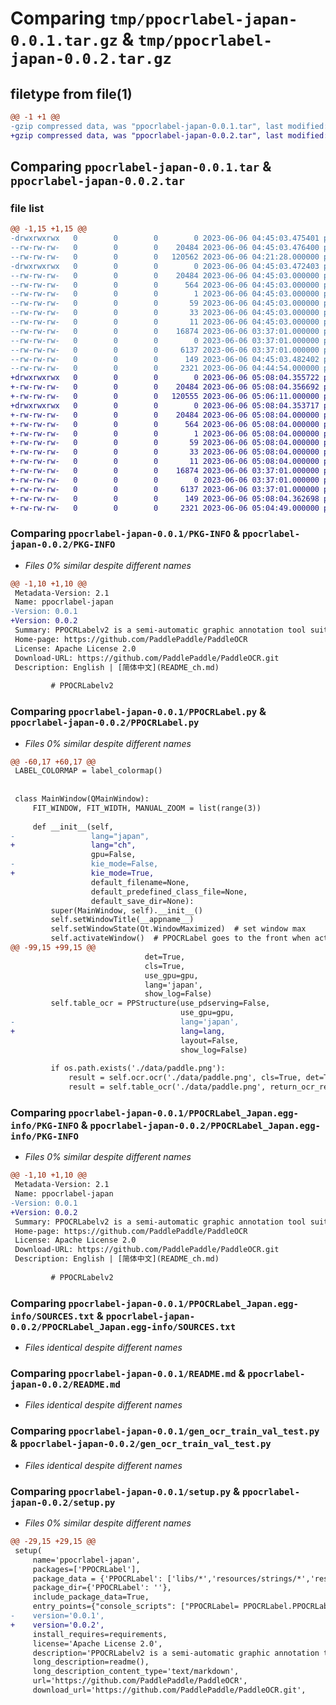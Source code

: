 # Comparing `tmp/ppocrlabel-japan-0.0.1.tar.gz` & `tmp/ppocrlabel-japan-0.0.2.tar.gz`

## filetype from file(1)

```diff
@@ -1 +1 @@
-gzip compressed data, was "ppocrlabel-japan-0.0.1.tar", last modified: Tue Jun  6 04:45:03 2023, max compression
+gzip compressed data, was "ppocrlabel-japan-0.0.2.tar", last modified: Tue Jun  6 05:08:04 2023, max compression
```

## Comparing `ppocrlabel-japan-0.0.1.tar` & `ppocrlabel-japan-0.0.2.tar`

### file list

```diff
@@ -1,15 +1,15 @@
-drwxrwxrwx   0        0        0        0 2023-06-06 04:45:03.475401 ppocrlabel-japan-0.0.1/
--rw-rw-rw-   0        0        0    20484 2023-06-06 04:45:03.476400 ppocrlabel-japan-0.0.1/PKG-INFO
--rw-rw-rw-   0        0        0   120562 2023-06-06 04:21:28.000000 ppocrlabel-japan-0.0.1/PPOCRLabel.py
-drwxrwxrwx   0        0        0        0 2023-06-06 04:45:03.472403 ppocrlabel-japan-0.0.1/PPOCRLabel_Japan.egg-info/
--rw-rw-rw-   0        0        0    20484 2023-06-06 04:45:03.000000 ppocrlabel-japan-0.0.1/PPOCRLabel_Japan.egg-info/PKG-INFO
--rw-rw-rw-   0        0        0      564 2023-06-06 04:45:03.000000 ppocrlabel-japan-0.0.1/PPOCRLabel_Japan.egg-info/SOURCES.txt
--rw-rw-rw-   0        0        0        1 2023-06-06 04:45:03.000000 ppocrlabel-japan-0.0.1/PPOCRLabel_Japan.egg-info/dependency_links.txt
--rw-rw-rw-   0        0        0       59 2023-06-06 04:45:03.000000 ppocrlabel-japan-0.0.1/PPOCRLabel_Japan.egg-info/entry_points.txt
--rw-rw-rw-   0        0        0       33 2023-06-06 04:45:03.000000 ppocrlabel-japan-0.0.1/PPOCRLabel_Japan.egg-info/requires.txt
--rw-rw-rw-   0        0        0       11 2023-06-06 04:45:03.000000 ppocrlabel-japan-0.0.1/PPOCRLabel_Japan.egg-info/top_level.txt
--rw-rw-rw-   0        0        0    16874 2023-06-06 03:37:01.000000 ppocrlabel-japan-0.0.1/README.md
--rw-rw-rw-   0        0        0        0 2023-06-06 03:37:01.000000 ppocrlabel-japan-0.0.1/__init__.py
--rw-rw-rw-   0        0        0     6137 2023-06-06 03:37:01.000000 ppocrlabel-japan-0.0.1/gen_ocr_train_val_test.py
--rw-rw-rw-   0        0        0      149 2023-06-06 04:45:03.482402 ppocrlabel-japan-0.0.1/setup.cfg
--rw-rw-rw-   0        0        0     2321 2023-06-06 04:44:54.000000 ppocrlabel-japan-0.0.1/setup.py
+drwxrwxrwx   0        0        0        0 2023-06-06 05:08:04.355722 ppocrlabel-japan-0.0.2/
+-rw-rw-rw-   0        0        0    20484 2023-06-06 05:08:04.356692 ppocrlabel-japan-0.0.2/PKG-INFO
+-rw-rw-rw-   0        0        0   120555 2023-06-06 05:06:11.000000 ppocrlabel-japan-0.0.2/PPOCRLabel.py
+drwxrwxrwx   0        0        0        0 2023-06-06 05:08:04.353717 ppocrlabel-japan-0.0.2/PPOCRLabel_Japan.egg-info/
+-rw-rw-rw-   0        0        0    20484 2023-06-06 05:08:04.000000 ppocrlabel-japan-0.0.2/PPOCRLabel_Japan.egg-info/PKG-INFO
+-rw-rw-rw-   0        0        0      564 2023-06-06 05:08:04.000000 ppocrlabel-japan-0.0.2/PPOCRLabel_Japan.egg-info/SOURCES.txt
+-rw-rw-rw-   0        0        0        1 2023-06-06 05:08:04.000000 ppocrlabel-japan-0.0.2/PPOCRLabel_Japan.egg-info/dependency_links.txt
+-rw-rw-rw-   0        0        0       59 2023-06-06 05:08:04.000000 ppocrlabel-japan-0.0.2/PPOCRLabel_Japan.egg-info/entry_points.txt
+-rw-rw-rw-   0        0        0       33 2023-06-06 05:08:04.000000 ppocrlabel-japan-0.0.2/PPOCRLabel_Japan.egg-info/requires.txt
+-rw-rw-rw-   0        0        0       11 2023-06-06 05:08:04.000000 ppocrlabel-japan-0.0.2/PPOCRLabel_Japan.egg-info/top_level.txt
+-rw-rw-rw-   0        0        0    16874 2023-06-06 03:37:01.000000 ppocrlabel-japan-0.0.2/README.md
+-rw-rw-rw-   0        0        0        0 2023-06-06 03:37:01.000000 ppocrlabel-japan-0.0.2/__init__.py
+-rw-rw-rw-   0        0        0     6137 2023-06-06 03:37:01.000000 ppocrlabel-japan-0.0.2/gen_ocr_train_val_test.py
+-rw-rw-rw-   0        0        0      149 2023-06-06 05:08:04.362698 ppocrlabel-japan-0.0.2/setup.cfg
+-rw-rw-rw-   0        0        0     2321 2023-06-06 05:04:49.000000 ppocrlabel-japan-0.0.2/setup.py
```

### Comparing `ppocrlabel-japan-0.0.1/PKG-INFO` & `ppocrlabel-japan-0.0.2/PKG-INFO`

 * *Files 0% similar despite different names*

```diff
@@ -1,10 +1,10 @@
 Metadata-Version: 2.1
 Name: ppocrlabel-japan
-Version: 0.0.1
+Version: 0.0.2
 Summary: PPOCRLabelv2 is a semi-automatic graphic annotation tool suitable for OCR field, with built-in PP-OCR model to automatically detect and re-recognize data. It is written in Python3 and PyQT5, supporting rectangular box, table, irregular text and key information annotation modes. Annotations can be directly used for the training of PP-OCR detection and recognition models.
 Home-page: https://github.com/PaddlePaddle/PaddleOCR
 License: Apache License 2.0
 Download-URL: https://github.com/PaddlePaddle/PaddleOCR.git
 Description: English | [简体中文](README_ch.md)
         
         # PPOCRLabelv2
```

### Comparing `ppocrlabel-japan-0.0.1/PPOCRLabel.py` & `ppocrlabel-japan-0.0.2/PPOCRLabel.py`

 * *Files 0% similar despite different names*

```diff
@@ -60,17 +60,17 @@
 LABEL_COLORMAP = label_colormap()
 
 
 class MainWindow(QMainWindow):
     FIT_WINDOW, FIT_WIDTH, MANUAL_ZOOM = list(range(3))
 
     def __init__(self,
-                 lang="japan",
+                 lang="ch",
                  gpu=False,
-                 kie_mode=False,
+                 kie_mode=True,
                  default_filename=None,
                  default_predefined_class_file=None,
                  default_save_dir=None):
         super(MainWindow, self).__init__()
         self.setWindowTitle(__appname__)
         self.setWindowState(Qt.WindowMaximized)  # set window max
         self.activateWindow()  # PPOCRLabel goes to the front when activate
@@ -99,15 +99,15 @@
                              det=True,
                              cls=True,
                              use_gpu=gpu,
                              lang='japan',
                              show_log=False)
         self.table_ocr = PPStructure(use_pdserving=False,
                                      use_gpu=gpu,
-                                     lang='japan',
+                                     lang=lang,
                                      layout=False,
                                      show_log=False)
 
         if os.path.exists('./data/paddle.png'):
             result = self.ocr.ocr('./data/paddle.png', cls=True, det=True)
             result = self.table_ocr('./data/paddle.png', return_ocr_result_in_table=True)
```

### Comparing `ppocrlabel-japan-0.0.1/PPOCRLabel_Japan.egg-info/PKG-INFO` & `ppocrlabel-japan-0.0.2/PPOCRLabel_Japan.egg-info/PKG-INFO`

 * *Files 0% similar despite different names*

```diff
@@ -1,10 +1,10 @@
 Metadata-Version: 2.1
 Name: ppocrlabel-japan
-Version: 0.0.1
+Version: 0.0.2
 Summary: PPOCRLabelv2 is a semi-automatic graphic annotation tool suitable for OCR field, with built-in PP-OCR model to automatically detect and re-recognize data. It is written in Python3 and PyQT5, supporting rectangular box, table, irregular text and key information annotation modes. Annotations can be directly used for the training of PP-OCR detection and recognition models.
 Home-page: https://github.com/PaddlePaddle/PaddleOCR
 License: Apache License 2.0
 Download-URL: https://github.com/PaddlePaddle/PaddleOCR.git
 Description: English | [简体中文](README_ch.md)
         
         # PPOCRLabelv2
```

### Comparing `ppocrlabel-japan-0.0.1/PPOCRLabel_Japan.egg-info/SOURCES.txt` & `ppocrlabel-japan-0.0.2/PPOCRLabel_Japan.egg-info/SOURCES.txt`

 * *Files identical despite different names*

### Comparing `ppocrlabel-japan-0.0.1/README.md` & `ppocrlabel-japan-0.0.2/README.md`

 * *Files identical despite different names*

### Comparing `ppocrlabel-japan-0.0.1/gen_ocr_train_val_test.py` & `ppocrlabel-japan-0.0.2/gen_ocr_train_val_test.py`

 * *Files identical despite different names*

### Comparing `ppocrlabel-japan-0.0.1/setup.py` & `ppocrlabel-japan-0.0.2/setup.py`

 * *Files 0% similar despite different names*

```diff
@@ -29,15 +29,15 @@
 setup(
     name='ppocrlabel-japan',
     packages=['PPOCRLabel'],
     package_data = {'PPOCRLabel': ['libs/*','resources/strings/*','resources/icons/*']},
     package_dir={'PPOCRLabel': ''},
     include_package_data=True,
     entry_points={"console_scripts": ["PPOCRLabel= PPOCRLabel.PPOCRLabel:main"]},
-    version='0.0.1',
+    version='0.0.2',
     install_requires=requirements,
     license='Apache License 2.0',
     description='PPOCRLabelv2 is a semi-automatic graphic annotation tool suitable for OCR field, with built-in PP-OCR model to automatically detect and re-recognize data. It is written in Python3 and PyQT5, supporting rectangular box, table, irregular text and key information annotation modes. Annotations can be directly used for the training of PP-OCR detection and recognition models.',
     long_description=readme(),
     long_description_content_type='text/markdown',
     url='https://github.com/PaddlePaddle/PaddleOCR',
     download_url='https://github.com/PaddlePaddle/PaddleOCR.git',
```

